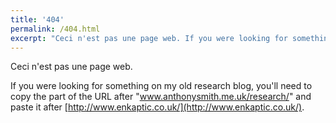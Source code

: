 ```yaml
---
title: '404'
permalink: /404.html
excerpt: "Ceci n'est pas une page web. If you were looking for something on my old research blog, you'll need to copy the part of the URL after 'www.anthonysmith.me.uk/research/' and paste it after http://www.enkaptic.co.uk/."
---
```

Ceci n'est pas une page web.

If you were looking for something on my old research blog, you'll need to copy the part of the URL after "www.anthonysmith.me.uk/research/" and paste it after [http://www.enkaptic.co.uk/](http://www.enkaptic.co.uk/).
